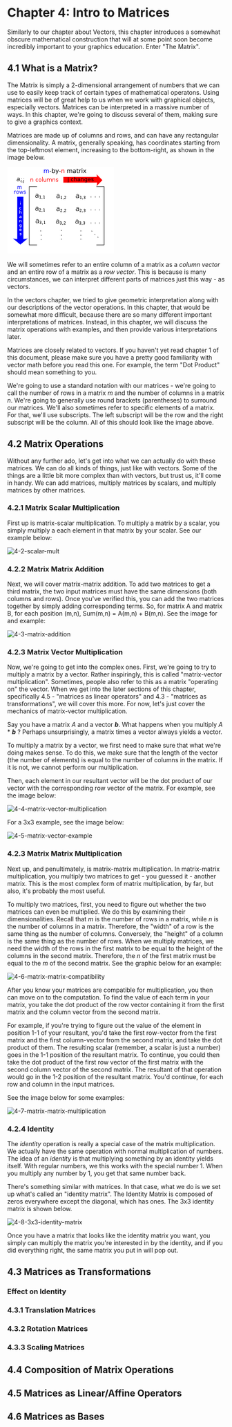 # Chapter 4: Intro to Matrices

Similarly to our chapter about Vectors, this chapter introduces a somewhat obscure mathematical construction that will at some point soon become incredibly important to your graphics education. Enter "The Matrix".

## 4.1 What is a Matrix?

The Matrix is simply a 2-dimensional arrangement of numbers that we can use to easily keep track of certain types of mathematical operatons. Using matrices will be of great help to us when we work with graphical objects, especially vectors. Matrices can be interpreted in a massive number of ways. In this chapter, we're going to discuss several of them, making sure to give a graphics context.

Matrices are made up of columns and rows, and can have any rectangular dimensionality. A matrix, generally speaking, has coordinates starting from the top-leftmost element, increasing to the bottom-right, as shown in the image below.

![4-1-matrix-coords](/img/0/re1i9ogssarmuhjlkzto.png)

We will sometimes refer to an entire column of a matrix as a *column vector* and an entire row of a matrix as a *row vector*. This is because is many circumstances, we can interpret different parts of matrices just this way - as vectors. 

In the vectors chapter, we tried to give geometric interpretation along with our descriptions of the vector operations. In this chapter, that would be somewhat more difficult, because there are so many different important interpretations of matrices. Instead, in this chapter, we will discuss the matrix operations with examples, and then provide various interpretations later.

Matrices are closely related to vectors. If you haven't yet read chapter 1 of this document, please make sure you have a pretty good familiarity with vector math before you read this one. For example, the term "Dot Product" should mean something to you. 

We're going to use a standard notation with our matrices - we're going to call the number of rows in a matrix *m* and the number of columns in a matrix *n*. We're going to generally use round brackets (parentheses) to surround our matrices. We'll also sometimes refer to specific elements of a matrix. For that, we'll use subscripts. The left subscript will be the row and the right subscript will be the column. All of this should look like the image above.

## 4.2 Matrix Operations

Without any further ado, let's get into what we can actually do with these matrices. We can do all kinds of things, just like with vectors. Some of the things are a little bit more complex than with vectors, but trust us, it'll come in handy. We can add matrices, multiply matrices by scalars, and multiply matrices by other matrices.

### 4.2.1 Matrix Scalar Multiplication

First up is matrix-scalar multiplication. To multiply a matrix by a scalar, you simply multiply a each element in that matrix by your scalar. See our example below:

![4-2-scalar-mult](matrix-scalar-multiplication)

### 4.2.2 Matrix Matrix Addition

Next, we will cover matrix-matrix addition. To add two matrices to get a third matrix, the two input matrices must have the same dimensions (both columns and rows). Once you've verified this, you can add the two matrices together by simply adding corresponding terms. So, for matrix A and matrix B, for each position (m,n), Sum(m,n) = A(m,n) + B(m,n). See the image for and example:

![4-3-matrix-addition](matrix-addition)

### 4.2.3 Matrix Vector Multiplication

Now, we're going to get into the complex ones. First, we're going to try to multiply a matrix by a vector. Rather inspiringly, this is called "matrix-vector multiplication". Sometimes, people also refer to this as a matrix "operating on" the vector. When we get into the later sections of this chapter, specifically 4.5 - "matrices as linear operators" and 4.3 - "matrices as transformations", we will cover this more. For now, let's just cover the mechanics of matrix-vector multiplication.

Say you have a matrix *A* and a vector **_b_**. What happens when you multiply *A* * **_b_** ? Perhaps unsurprisingly, a matrix times a vector always yields a vector. 

To multiply a matrix by a vector, we first need to make sure that what we're doing makes sense. To do this, we make sure that the length of the vector (the number of elements) is equal to the number of columns in the matrix. If it is not, we cannot perform our multiplication.

Then, each element in our resultant vector will be the dot product of our vector with the corresponding row vector of the matrix. For example, see the image below:

![4-4-matrix-vector-multiplication]()

For a 3x3 example, see the image below:

![4-5-matrix-vector-example]()

### 4.2.3 Matrix Matrix Multiplication

Next up, and penultimately, is matrix-matrix multiplication. In matrix-matrix multiplication, you multiply two matrices to get - you guessed it - another matrix. This is the most complex form of matrix multiplication, by far, but also, it's probably the most useful.

To multiply two matrices, first, you need to figure out whether the two matrices can even be multiplied. We do this by examining their dimensionalities. Recall that *m* is the number of rows in a matrix, while *n* is the number of columns in a matrix. Therefore, the "width" of a row is the same thing as the number of columns. Conversely, the "height" of a column is the same thing as the number of rows. When we multiply matrices, we need the width of the rows in the first matrix to be equal to the height of the columns in the second matrix. Therefore, the *n* of the first matrix must be equal to the *m* of the second matrix. See the graphic below for an example:

![4-6-matrix-matrix-compatibility]()

After you know your matrices are compatible for multiplication, you then can move on to the computation. To find the value of each term in your matrix, you take the dot product of the row vector containing it from the first matrix and the column vector from the second matrix. 

For example, if you're trying to figure out the value of the element in position 1-1 of your resultant, you'd take the first row-vector from the first matrix and the first column-vector from the second matrix, and take the dot product of them. The resulting scalar (remember, a scalar is just a number) goes in the 1-1 position of the resultant matrix. To continue, you could then take the dot product of the first row vector of the first matrix with the second column vector of the second matrix. The resultant of that operation would go in the 1-2 position of the resultant matrix. You'd continue, for each row and column in the input matrices.

See the image below for some examples:

![4-7-matrix-matrix-multiplication]()


### 4.2.4 Identity

The *identity* operation is really a special case of the matrix multiplication. We actually have the same operation with normal multiplication of numbers. The idea of an *identity* is that multiplying something by an identity yields itself. With regular numbers, we this works with the special number 1. When you multiply any number by 1, you get that same number back. 

There's something similar with matrices. In that case, what we do is we set up what's called an "identity matrix". The Identity Matrix is composed of zeros everywhere except the diagonal, which has ones. The 3x3 identity matrix is shown below.

![4-8-3x3-identity-matrix]()

Once you have a matrix that looks like the identity matrix you want, you simply can multiply the matrix you're interested in by the identity, and if you did everything right, the same matrix you put in will pop out.

## 4.3 Matrices as Transformations



### Effect on Identity

### 4.3.1 Translation Matrices

### 4.3.2 Rotation Matrices

### 4.3.3 Scaling Matrices

## 4.4 Composition of Matrix Operations

## 4.5 Matrices as Linear/Affine Operators

## 4.6 Matrices as Bases


